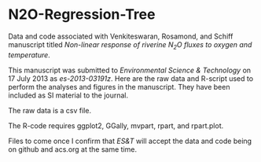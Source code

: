 N2O-Regression-Tree
===================

Data and code associated with Venkiteswaran, Rosamond, and Schiff manuscript titled *Non-linear response of riverine N<sub>2</sub>O fluxes to oxygen and temperature*.

This manuscript was submitted to *Environmental Science & Technology* on 17 July 2013 as *es-2013-03191z*. Here are the raw data and R-script used to perform the analyses and figures in the manuscript. They have been included as SI material to the journal.

The raw data is a csv file.

The R-code requires ggplot2, GGally, mvpart, rpart, and rpart.plot.

Files to come once I confirm that *ES&T* will accept the data and code being on github and acs.org at the same time.